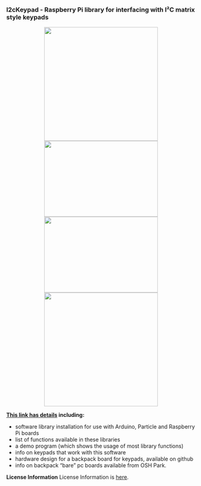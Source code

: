 
### I2cKeypad - Raspberry Pi library for interfacing with I²C matrix style keypads

<div style="text-align: center;">
<div style="display: inline-block; margin-right: 5px;">
<a href="https://www.dcity.org/dcity/wp-content/uploads/i2c-keypad-with-blackboard.jpg"><img src="https://www.dcity.org/dcity/wp-content/uploads/i2c-keypad-with-blackboard-600x400.jpg" alt="" width="300" height=“200" class="alignnone size-medium wp-image-517" /></a>
</div>
<div style="display: inline-block; margin-right: 5px;">
<a href="https://www.dcity.org/dcity/wp-content/uploads/i2c-keypad-misc-keypads.jpg"><img src="https://www.dcity.org/dcity/wp-content/uploads/i2c-keypad-misc-keypads-600x400.jpg" alt="" width="300" height="200" class="alignnone size-medium wp-image-517" /></a>
</div>
<div style="display: inline-block; margin-right: 5px;">
<a href="https://www.dcity.org/dcity/wp-content/uploads/i2c-keypad-with-keypad.jpg"><img src="https://www.dcity.org/dcity/wp-content/uploads/i2c-keypad-with-keypad-600x400.jpg" alt="" width="300" height="200" class="alignnone size-medium wp-image-517" /></a>
</div>
<div style="display: inline-block; margin-right: 5px;">
<a href="https://www.dcity.org/dcity/wp-content/uploads/i2c-keypad.jpg"><img src="https://www.dcity.org/dcity/wp-content/uploads/i2c-keypad-600x400.jpg" alt="" width="300" height=“200" class="alignnone size-medium wp-image-517" /></a>
</div>
</div>


**[This link has details](https://dcity.org/portfolio/i2c-keypad-library/) including:**
* software library installation for use with Arduino, Particle and Raspberry Pi boards
* list of functions available in these libraries
* a demo program (which shows the usage of most library functions)
* info on keypads that work with this software
* hardware design for a backpack board for keypads, available on github
* info on backpack “bare” pc boards available from OSH Park.

**License Information**
License Information is [here](https://www.dcity.org/license-information/).
